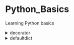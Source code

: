 # Python_Basics
Learning Python basics

<details>
<summary>decorator</summary>
  
> deco.py 
>   
> ```python
> def deco(func_name):
>     print(11)
>     def _deco(*args, **kwargs):
>         print(33)
>         result = func_name(*args, **kwargs)
>         return result
>     print(22)
>     return _deco
> 
> @deco
> def test(x,y):
>     print(44)
>     return x+y
> 
> test(10,20)
> test(30,40)
> ```
> 위의 deco.py를 실행시킬경우, 결과는 아래와 같이 나옴. 
>   
> ```
> 11
> 22
> 33
> 44
> 33
> 44
> ```
> 
> deco함수는 데코레이터 함수로, 인자로 함수이름을 받음.
> 
> def test(x,y) 에서, test를 정의할때 데코함수 deco가 먼저 실행됨.
> 
> 이때 deco는 11을 출력하고, 내부함수 _deco를 정의하고 22를 출력함.
> 
> 이후 내부함수 _deco를 리턴하면서 test(10,20)를 실행함, 이때 33을 출력.
> 
> 그후 test에서 44를 출력. 이후 test(30,40)을 실행.
> 
> decorator함수인 deco는 test를 정의할때 한번 실행되므로, 11 22는 한번 출력이되고,
> test는 _deco를 먼저 실행하므로 33후 test에서 44를 출력하는것임.
> 
> 상기할점은, 데코레이터함수(deco)는 내부함수(_deco)를 정의하기 위해 단 한번 @deco에서 실행이되고, 
> 그 이후 deco된 함수(test)가 실행될때는 내부함수만 실행되는것임.

</details>

<details>
<summary>defaultdict</summary>

> ``` 
> defaultdict는 매우 간단함.
> 기존의 dict는 key가 존재하는지 체크해주어야 하는데, defaultdict는 key가 없더라도 value값을 설정해줌.
> 
> 예를 들어, list의 요소가 key, 요소들의 출현횟수를 value로 갖는 dict를 선언할때, defaultdict로 선언 할 수 있음.
> 이 때 defaultdict 의 value값을 명시해줄수있는데, int로 선언해줌.
> ```
> 
> defaultdict.py
> ```python
> from collections import defaultdict
> 
> numbers=[1,4,5,1,3,10,8,4,1,1]
> numbers_defaultdict=defaultdict(int)
> 
> for i in numbers:
>     numbers_defaultdict[i]+=1
> 
> print(numbers_defaultdict)
> ```
> 
> 위 코드의 출력결과는 
> 
> ```python
> defaultdict(<class 'int'>, {1: 4, 4: 2, 5: 1, 3: 1, 10: 1, 8: 1})
> ```

</details>


